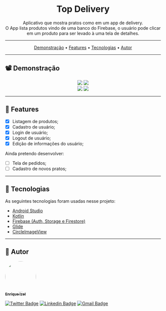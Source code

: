 <h1 align="center">Top Delivery</h1>

<p align="center">
  Aplicativo que mostra pratos como em um app de delivery.<br/>
  O App lista produtos vindo de uma banco do Firebase, o usuário pode clicar em um produto para ser levado à uma tela de detalhes.
</p>

---

 <p align="center">
  <a href="#demonstracao">Demonstração</a> •
  <a href="#features">Features</a> •
  <a href="#tecnologias">Tecnologias</a> •
  <a href="#autor">Autor</a>
</p>

---

<h2 id="demonstracao">📽️ Demonstração</h2>

<p align="center">
  <img src="https://media.giphy.com/media/whr9yyGhmgKNbY7ZVh/giphy.gif" />
  <img src="https://media.giphy.com/media/ZwnJ0npKvvOqi6tZ4t/giphy.gif" /> <br/>
  <img src="https://media.giphy.com/media/bQGvspzAZdblua5f4a/giphy.gif" />
  <img src="https://media.giphy.com/media/D5qpZ44ee4RUrGC9Hy/giphy.gif" />
</p>

---

<h2 id="features">🚀 Features</h2>

- [x] Listagem de produtos;
- [x] Cadastro de usuário;
- [x] Login de usuário;
- [x] Logout de usuário;
- [x] Edição de informações do usuário;

Ainda pretendo desenvolver:
- [ ] Tela de pedidos;
- [ ] Cadastro de novos pratos;

---

<h2 id="tecnologias"> 🤖 Tecnologias</h2>
As seguintes tecnologias foram usadas nesse projeto:

<ul>
  <li><a href="https://developer.android.com/studio">Android Studio</a></li>
  <li><a href="https://kotlinlang.org/">Kotlin</a></li>
  <li><a href="https://firebase.google.com/">Firebase (Auth, Storage e Firestore)</a></li>
  <li><a href="https://github.com/bumptech/glide">Glide</a></li>
  <li><a href="https://github.com/hdodenhof/CircleImageView">CircleImageView</a></li>
</ul>

---

<h2 id="autor">👨 Autor</h2>

<a href="https://github.com/EnriqueIzel2">
 <img style="border-radius: 50%;" src="https://avatars3.githubusercontent.com/u/26115700?s=460&u=61b426b901b8fe02e12019b1fdb67bf0072d4f00&v=4" width="100px;" alt=""/>
 <br />
 <sub><b>Enrique Izel</b></sub>
</a>
 <br />

[![Twitter Badge](https://img.shields.io/badge/-@Enrique_Izel-1ca0f1?style=flat-square&labelColor=1ca0f1&logo=twitter&logoColor=white&link=https://twitter.com/Enrique_Izel)](https://twitter.com/Enrique_Izel)
[![Linkedin Badge](https://img.shields.io/badge/-Enrique-blue?style=flat-square&logo=Linkedin&logoColor=white&link=https://www.linkedin.com/in/enriqueizel/)](https://www.linkedin.com/in/enrique-izel-developer/)
[![Gmail Badge](https://img.shields.io/badge/-eleaoizel@gmail.com-c14438?style=flat-square&logo=Gmail&logoColor=white&link=mailto:eleaoizel@gmail.com)](mailto:eleaoizel@gmail.com)
